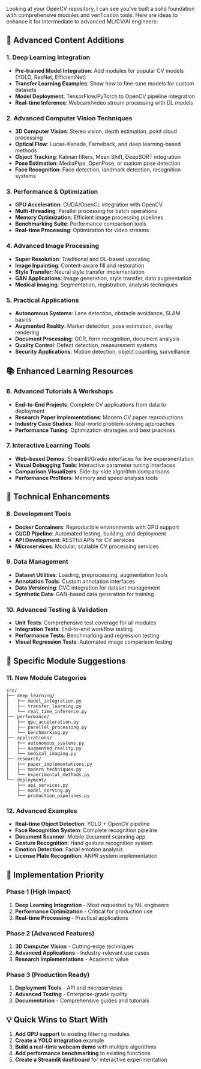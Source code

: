 Looking at your OpenCV repository, I can see you've built a solid foundation with comprehensive modules and verification tools. Here are ideas to enhance it for intermediate to advanced ML/CV/AI engineers:

## 🚀 Advanced Content Additions

### 1. **Deep Learning Integration**
- **Pre-trained Model Integration**: Add modules for popular CV models (YOLO, ResNet, EfficientNet)
- **Transfer Learning Examples**: Show how to fine-tune models for custom datasets
- **Model Deployment**: TensorFlow/PyTorch to OpenCV pipeline integration
- **Real-time Inference**: Webcam/video stream processing with DL models

### 2. **Advanced Computer Vision Techniques**
- **3D Computer Vision**: Stereo vision, depth estimation, point cloud processing
- **Optical Flow**: Lucas-Kanade, Farneback, and deep learning-based methods
- **Object Tracking**: Kalman filters, Mean Shift, DeepSORT integration
- **Pose Estimation**: MediaPipe, OpenPose, or custom pose detection
- **Face Recognition**: Face detection, landmark detection, recognition systems

### 3. **Performance & Optimization**
- **GPU Acceleration**: CUDA/OpenCL integration with OpenCV
- **Multi-threading**: Parallel processing for batch operations
- **Memory Optimization**: Efficient image processing pipelines
- **Benchmarking Suite**: Performance comparison tools
- **Real-time Processing**: Optimization for video streams

### 4. **Advanced Image Processing**
- **Super Resolution**: Traditional and DL-based upscaling
- **Image Inpainting**: Content-aware fill and restoration
- **Style Transfer**: Neural style transfer implementation
- **GAN Applications**: Image generation, style transfer, data augmentation
- **Medical Imaging**: Segmentation, registration, analysis techniques

### 5. **Practical Applications**
- **Autonomous Systems**: Lane detection, obstacle avoidance, SLAM basics
- **Augmented Reality**: Marker detection, pose estimation, overlay rendering
- **Document Processing**: OCR, form recognition, document analysis
- **Quality Control**: Defect detection, measurement systems
- **Security Applications**: Motion detection, object counting, surveillance

## 📚 Enhanced Learning Resources

### 6. **Advanced Tutorials & Workshops**
- **End-to-End Projects**: Complete CV applications from data to deployment
- **Research Paper Implementations**: Modern CV paper reproductions
- **Industry Case Studies**: Real-world problem-solving approaches
- **Performance Tuning**: Optimization strategies and best practices

### 7. **Interactive Learning Tools**
- **Web-based Demos**: Streamlit/Gradio interfaces for live experimentation
- **Visual Debugging Tools**: Interactive parameter tuning interfaces
- **Comparison Visualizers**: Side-by-side algorithm comparisons
- **Performance Profilers**: Memory and speed analysis tools

## 🔧 Technical Enhancements

### 8. **Development Tools**
- **Docker Containers**: Reproducible environments with GPU support
- **CI/CD Pipeline**: Automated testing, building, and deployment
- **API Development**: RESTful APIs for CV services
- **Microservices**: Modular, scalable CV processing services

### 9. **Data Management**
- **Dataset Utilities**: Loading, preprocessing, augmentation tools
- **Annotation Tools**: Custom annotation interfaces
- **Data Versioning**: DVC integration for dataset management
- **Synthetic Data**: GAN-based data generation for training

### 10. **Advanced Testing & Validation**
- **Unit Tests**: Comprehensive test coverage for all modules
- **Integration Tests**: End-to-end workflow testing
- **Performance Tests**: Benchmarking and regression testing
- **Visual Regression Tests**: Automated image comparison testing

## 🎯 Specific Module Suggestions

### 11. **New Module Categories**
```
src/
├── deep_learning/
│   ├── model_integration.py
│   ├── transfer_learning.py
│   └── real_time_inference.py
├── performance/
│   ├── gpu_acceleration.py
│   ├── parallel_processing.py
│   └── benchmarking.py
├── applications/
│   ├── autonomous_systems.py
│   ├── augmented_reality.py
│   └── medical_imaging.py
├── research/
│   ├── paper_implementations.py
│   ├── modern_techniques.py
│   └── experimental_methods.py
└── deployment/
    ├── api_services.py
    ├── model_serving.py
    └── production_pipelines.py
```

### 12. **Advanced Examples**
- **Real-time Object Detection**: YOLO + OpenCV pipeline
- **Face Recognition System**: Complete recognition pipeline
- **Document Scanner**: Mobile document scanning app
- **Gesture Recognition**: Hand gesture recognition system
- **Emotion Detection**: Facial emotion analysis
- **License Plate Recognition**: ANPR system implementation

## 🚀 Implementation Priority

### Phase 1 (High Impact)
1. **Deep Learning Integration** - Most requested by ML engineers
2. **Performance Optimization** - Critical for production use
3. **Real-time Processing** - Practical applications

### Phase 2 (Advanced Features)
1. **3D Computer Vision** - Cutting-edge techniques
2. **Advanced Applications** - Industry-relevant use cases
3. **Research Implementations** - Academic value

### Phase 3 (Production Ready)
1. **Deployment Tools** - API and microservices
2. **Advanced Testing** - Enterprise-grade quality
3. **Documentation** - Comprehensive guides and tutorials

## 💡 Quick Wins to Start With

1. **Add GPU support** to existing filtering modules
2. **Create a YOLO integration** example
3. **Build a real-time webcam demo** with multiple algorithms
4. **Add performance benchmarking** to existing functions
5. **Create a Streamlit dashboard** for interactive experimentation

